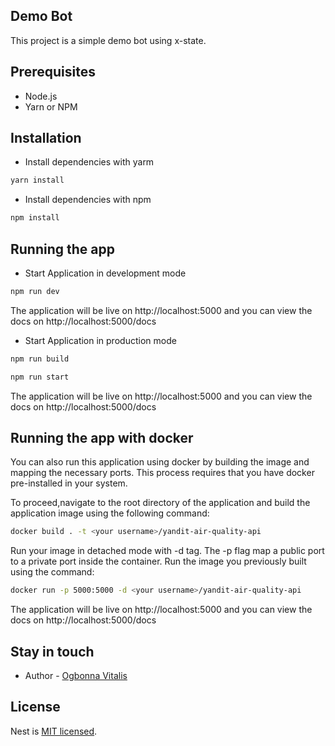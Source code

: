 ## Demo Bot 

This project is a simple demo bot using x-state.

## Prerequisites
- Node.js 
- Yarn or NPM


## Installation
- Install dependencies with yarm
```bash
yarn install 
```
- Install dependencies with npm
```bash
npm install 
```
## Running the app

- Start Application in development mode 
```bash
npm run dev
```
The application will be live on http://localhost:5000 and you can view the docs on  http://localhost:5000/docs

- Start Application in production mode
```bash
npm run build
```

```bash
npm run start
```

The application will be live on http://localhost:5000 and you can view the docs on  http://localhost:5000/docs

## Running the app with docker

You can also run this application using docker by building the image and mapping the necessary ports. This process requires that you have docker pre-installed in your system.
 
To proceed,navigate to the root directory of the application and build the application image using the following command:

```bash
docker build . -t <your username>/yandit-air-quality-api
```
Run your image in detached mode with -d tag. The -p flag map a public port to a private port inside the container. Run the image you previously built using the command:

```bash
docker run -p 5000:5000 -d <your username>/yandit-air-quality-api
```

The application will be live on http://localhost:5000 and you can view the docs on  http://localhost:5000/docs

## Stay in touch

- Author - [Ogbonna Vitalis](agavitalisogbonna@gmail.com)

## License

Nest is [MIT licensed](LICENSE).
